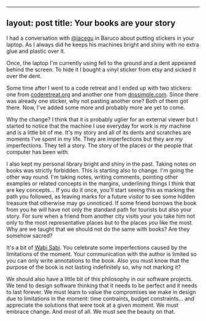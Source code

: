 
---
layout: post
title: Your books are your story
---

I had a conversation with [@jacegu](https://twitter.com/jacegu) in Baruco about putting stickers in your laptop. As I always did he keeps his machines bright and shiny with no extra glue and plastic over it. 

Once, the laptop I'm currently using fell to the ground and a dent appeared behind the screen. To hide it I bought a vinyl sticker from etsy and sicked it over the dent.

Some time after I went to a code retreat and I ended up with two stickers: one from [coderetreat.org](http://coderetreat.org) and another one from  [dnssimple.com](https://dnsimple.com). Since there was already one sticker,  why not pasting another one? Both of them got there. Now, I've added some more  and probably more are yet to come. 

Why the change? I think that it is probably uglier for an external viewer but I started to notice that the machine I use everyday for work is *my* machine and is a little bit of me. It's my story and all of its dents and scratches are moments I've spent in my life. They are imperfections but they are *my* imperfections. They tell a story. The story of the places or the people that computer has been with.

I also kept my personal library bright and shiny in the past. Taking notes on books was strictly forbidden. This is starting also to change. I'm going the other way round. I'm taking notes, writing comments, pointing other examples or related concepts in the margins, underlining things I think that are key concepts...  If you do it once, you'll start seeing this as marking the path you followed, as leaving marks for a future visitor to see some hidden treasure that otherwise may go unnoticed. If some friend borrows the book from you he will have not only the standard path for tourists but also your story. For sure when a friend from another city visits your you take him not only to the most representative places but to the places *you* like the most. Why are we taught that we should not do the same with books? Are they somehow sacred?

It's a bit of [Wabi Sabi](http://en.wikipedia.org/wiki/Wabi-sabi). You celebrate some imperfections caused by the limitations of the moment. Your communication with the author is limited so you can only write annotations to the book. Also you must know that the purpose of the book is not lasting indefinitely so, why not marking it?

We should also have a little bit of this philosophy in our software projects. We tend to design software thinking that it needs to be perfect and it needs to last forever. We must learn to value the compromises we make in design due to limitations in the moment: time contraints, budget constraints... and appreciate the solutions that were took at a given moment. We must embrace change. And most of all. We must see the beauty on that. 